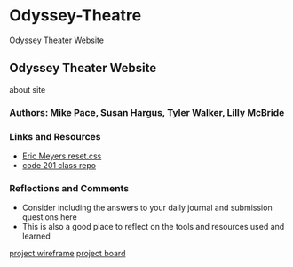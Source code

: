 # Odyssey-Theatre

Odyssey Theater Website

## Odyssey Theater Website

about site

### Authors: Mike Pace, Susan Hargus, Tyler Walker, Lilly McBride

### Links and Resources

* [Eric Meyers reset.css](http://meyerweb.com/eric/tools/css/reset/)
* [code 201 class repo](https://github.com/DeltaVCode/cedarrapids-code-201n3)

### Reflections and Comments

* Consider including the answers to your daily journal and submission questions here
* This is also a good place to reflect on the tools and resources used and learned

[project wireframe](https://github.com/201-Final-Project/Odyssey-Theatre-/blob/main/assets/wireframe.png)
[project board](https://github.com/orgs/201-Final-Project/projects)